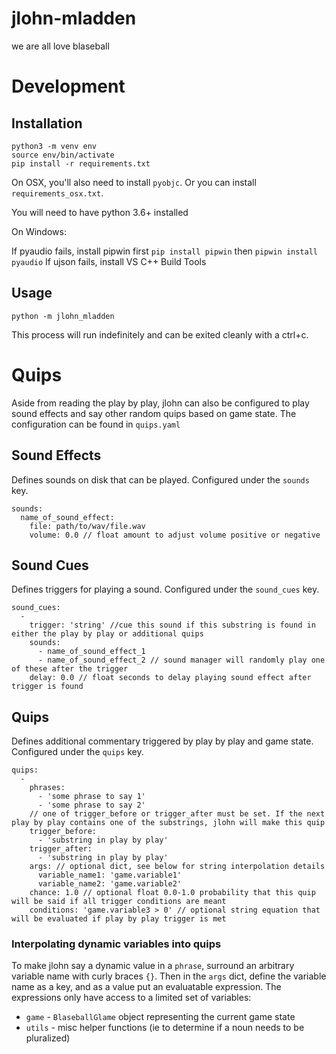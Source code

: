 # jlohn-mladden
we are all love blaseball

# Development
## Installation
```
python3 -m venv env
source env/bin/activate
pip install -r requirements.txt
```

On OSX, you'll also need to install `pyobjc`. Or you can install `requirements_osx.txt`.

You will need to have python 3.6+ installed

On Windows:

If pyaudio fails, install pipwin first `pip install pipwin`
then `pipwin install pyaudio`
If ujson fails, install VS C++ Build Tools

## Usage
```
python -m jlohn_mladden
```
This process will run indefinitely and can be exited cleanly with a ctrl+c.

# Quips
Aside from reading the play by play, jlohn can also be configured to play sound effects and say other random quips based on game state. The configuration can be found in `quips.yaml`

## Sound Effects
Defines sounds on disk that can be played. Configured under the `sounds` key.
```
sounds:
  name_of_sound_effect:
    file: path/to/wav/file.wav
    volume: 0.0 // float amount to adjust volume positive or negative
```

## Sound Cues
Defines triggers for playing a sound. Configured under the `sound_cues` key.
```
sound_cues:
  -
    trigger: 'string' //cue this sound if this substring is found in either the play by play or additional quips
    sounds:
      - name_of_sound_effect_1
      - name_of_sound_effect_2 // sound manager will randomly play one of these after the trigger
    delay: 0.0 // float seconds to delay playing sound effect after trigger is found
```

## Quips
Defines additional commentary triggered by play by play and game state. Configured under the `quips` key.
```
quips:
  -
    phrases:
      - 'some phrase to say 1'
      - 'some phrase to say 2'
    // one of trigger_before or trigger_after must be set. If the next play by play contains one of the substrings, jlohn will make this quip
    trigger_before:
      - 'substring in play by play'
    trigger_after:
      - 'substring in play by play'
    args: // optional dict, see below for string interpolation details
      variable_name1: 'game.variable1'
      variable_name2: 'game.variable2'
    chance: 1.0 // optional float 0.0-1.0 probability that this quip will be said if all trigger conditions are meant
    conditions: 'game.variable3 > 0' // optional string equation that will be evaluated if play by play trigger is met
```
### Interpolating dynamic variables into quips
To make jlohn say a dynamic value in a `phrase`, surround an arbitrary variable name with curly braces `{}`. Then in the `args` dict, define the variable name as a key, and as a value put an evaluatable expression. The expressions only have access to a limited set of variables:
* `game` - `BlaseballGlame` object representing the current game state
* `utils` - misc helper functions (ie to determine if a noun needs to be pluralized)
